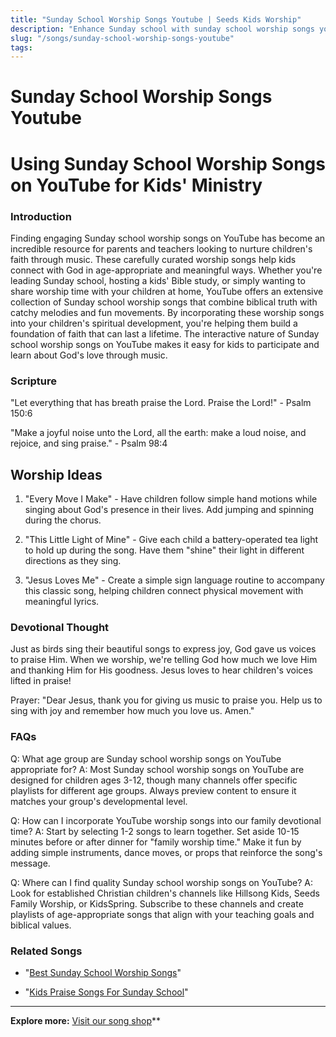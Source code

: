 ```yaml
---
title: "Sunday School Worship Songs Youtube | Seeds Kids Worship"
description: "Enhance Sunday school with sunday school worship songs youtube that teach faith through music. Educational worship resources for children."
slug: "/songs/sunday-school-worship-songs-youtube"
tags:
---
```


# Sunday School Worship Songs Youtube

# Using Sunday School Worship Songs on YouTube for Kids' Ministry

### Introduction
Finding engaging Sunday school worship songs on YouTube has become an incredible resource for parents and teachers looking to nurture children's faith through music. These carefully curated worship songs help kids connect with God in age-appropriate and meaningful ways. Whether you're leading Sunday school, hosting a kids' Bible study, or simply wanting to share worship time with your children at home, YouTube offers an extensive collection of Sunday school worship songs that combine biblical truth with catchy melodies and fun movements. By incorporating these worship songs into your children's spiritual development, you're helping them build a foundation of faith that can last a lifetime. The interactive nature of Sunday school worship songs on YouTube makes it easy for kids to participate and learn about God's love through music.

### Scripture
"Let everything that has breath praise the Lord. Praise the Lord!" - Psalm 150:6

"Make a joyful noise unto the Lord, all the earth: make a loud noise, and rejoice, and sing praise." - Psalm 98:4

## Worship Ideas
1. "Every Move I Make" - Have children follow simple hand motions while singing about God's presence in their lives. Add jumping and spinning during the chorus.

2. "This Little Light of Mine" - Give each child a battery-operated tea light to hold up during the song. Have them "shine" their light in different directions as they sing.

3. "Jesus Loves Me" - Create a simple sign language routine to accompany this classic song, helping children connect physical movement with meaningful lyrics.

### Devotional Thought
Just as birds sing their beautiful songs to express joy, God gave us voices to praise Him. When we worship, we're telling God how much we love Him and thanking Him for His goodness. Jesus loves to hear children's voices lifted in praise!

Prayer: "Dear Jesus, thank you for giving us music to praise you. Help us to sing with joy and remember how much you love us. Amen."

### FAQs

Q: What age group are Sunday school worship songs on YouTube appropriate for?
A: Most Sunday school worship songs on YouTube are designed for children ages 3-12, though many channels offer specific playlists for different age groups. Always preview content to ensure it matches your group's developmental level.

Q: How can I incorporate YouTube worship songs into our family devotional time?
A: Start by selecting 1-2 songs to learn together. Set aside 10-15 minutes before or after dinner for "family worship time." Make it fun by adding simple instruments, dance moves, or props that reinforce the song's message.

Q: Where can I find quality Sunday school worship songs on YouTube?
A: Look for established Christian children's channels like Hillsong Kids, Seeds Family Worship, or KidsSpring. Subscribe to these channels and create playlists of age-appropriate songs that align with your teaching goals and biblical values.

### Related Songs

- "[Best Sunday School Worship Songs](/songs/best-sunday-school-worship-songs/)"

- "[Kids Praise Songs For Sunday School](/songs/kids-praise-songs-for-sunday-school/)"

---

**Explore more:** [Visit our song shop](https://seedskidsworship.com/shop)**

<!-- Schema Markup -->
<script type="application/ld+json">
{
  "@context": "https://schema.org",
  "@type": "MusicRecording",
  "name": "Sunday School Worship Songs Youtube",
  "byArtist": {
    "@type": "MusicGroup",
    "name": "Seeds Kids Worship"
  },
  "isFamilyFriendly": true,
  "url": "https://seedskidsworship.com/songs/sunday-school-worship-songs-youtube/"
}
</script>